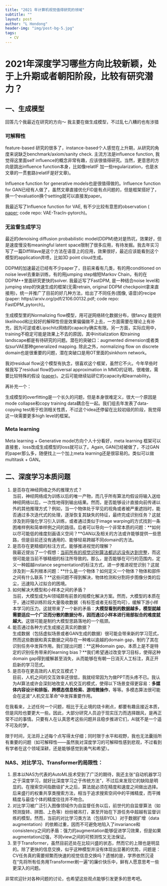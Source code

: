 ```yaml
---
title: "2021 年计算机视觉值得研究的领域"
subtitle: ""
layout: post
author: "L Hondong"
header-img: "img/post-bg-5.jpg"
tags:
  - CV
---
```


# 2021年深度学习哪些方向比较新颖，处于上升期或者朝阳阶段，比较有研究潜力？

## 一、生成模型

回答几个我最近在研究的方向～ 我主要在做生成模型，不过乱七八糟的也有涉猎

### 可解释性

feature-based 研究的很多了，instance-based个人感觉在上升期，从研究的角度来说缺乏benchmark/axiom/sanity check. 主流方法是influence function, 我觉得这里面self influence的概念非常有趣，应该很值得研究。当然，更意思的方向是跳出influence function本身，比如像relatIF 加一些regularization，也是水文章的一贯套路(relatIF是好文章)。

Influence function for generative models也是很值得做的。Influence function for GAN已经有人做了，虽然文章直接优化FID是有点问题的，但是框架搭好了，换一个evaluation换个setting就可以直接发paper。

我最近写了Influence function for VAE, 有不少比较有意思的observation ( [paper](https://arxiv.org/pdf/2105.14203.pdf); code repo: VAE-TracIn-pytorch)。

### 无监督生成学习

最近的denoising diffusion probabilistic model(DDPM)绝对是热坑，效果好，但是速度慢没有meaningful latent space限制了很多应用，有待发掘。我去年实习写了一篇DiffWave是这个方法在语音上的应用，效果很好，最近应该能看到这个模型的application井喷，比如3D point cloud生成。

DDPM的加速最近已经有不少paper了，目前来看有几类，有的用conditioned on noise level去重新训练，有的用jumping step缩短Markov Chain，有的在DDPM++里面研究更快的solver. 我最近写了FastDPM, 是一种结合noise level和jumping step的快速生成的框架(无需retrain, original DDPM checkpoint拿来直接用)，统一并推广了目前的好几种方法，给出了不同任务(图像, 语音)的recipe (paper: https//arxiv.org/pdf/2106.00132.pdf; code repo: FastDPM_pytorch)。

生成模型里的Normalizing flow模型，用可逆网络转化数据分布，很fancy 能提供likelihood和比较好的解释性但是效果偏偏做不上去，一方面需要在理论上有补充，因为可逆或者Lipschitz网络的capacity确实有限。另一方面，实际应用中，training不稳定可能是效果上不去的原因，其中initialization 和training landscape都是有待研究的问题。潜在的突破口：augmented dimension或者类似surVAE那种generalized mapping. 除此之外，normalizing flow on discrete domain也是很重要的问题，潜在突破口是用OT里面的sinkhorn network。

我对residual flow这个模型有执念，很喜欢这个框架，虽然它不火。今年早些时候我写了residual flow的universal approximation in MMD的证明，很难做，需要比较特殊的假设 ([paper](https://arxiv.org/pdf/2103.05793.pdf))。之后可能继续钻研它的capacity和learnability。

再补充一个：

生成模型的overfitting是一个长久的问题，但是本身很难定义，很大一个原因是mode collapse和copy training data耦合在一起。我们组去年发表了data-copying test用于检测相关性质，不过这个idea还停留在比较初级的阶段，我觉得这一块需要更多high level的框架。

### Meta learning

Meta learning + Generative model方向个人十分看好，meta learning 框架可以直接套，loss改成生成模型的loss就可以了。Again, GAN已经被做了，不过GAN的paper那么多，随便找上一个加上meta learning还是很容易的。类似可以做multitask + GAN。

## 二、深度学习本质问题

1. 是否存在神经网络之外的推理方式？  
当前，神经网络成为训练以后的唯一产物，而几乎所有算法均假设将输入送给神经网络以后，一次性地得到输出结果。然而，是否能够设计直接向前传递以外的其他推理方式？例如，当一个物体处于罕见的视角或者被严重遮挡时，能否通过多次迭代式的处理，逐渐恢复其缺失的特征，最终完成识别任务？这就涉及到将强化学习引入训练，或者通过类似于image warping的方式找到一条困难样例和简单样例之间的路径。后者可以导向一个非常本质的问题：**如何以尽可能低的维度刻画语义空间？**GAN以及相关的方法或许能够提供一些思路，但是目前还没有通用的、能够轻易跨越不同domain的方法。
2. 是否存在更精细的标注方式，能够推进视觉的理解？  
我最近提出了一个假想：[当前所有的视觉识别算法都远远没有达到完整](https://zhuanlan.zhihu.com/p/376145664)，而这很可能是当前不够精细的标注所导致的。那么，是否能够在可行的范围内，定义一种超越instance segmentation的标注方式，进一步推进视觉识别？这就涉及到一系列根本问题：**什么是一个物体？如何定义一个物体？物体和部件之间有什么联系？**这些问题不得到解决，物体检测和分割将步图像分类的后尘，迅速陷入过拟合的困境。
3. 如何解决大模型和小样本之间的矛盾？  
当前，大模型成为AI领域颇有前景的规模化解决方案。然而，大模型的本质在于，通过预训练阶段大量吸收数据（有标签或者无标签均可），缓解下游小样本学习的压力。这就带来了一个新的矛盾：**大模型看到的数据越多，模型就越需要适应一个广泛而分散的数据分布，因而通过小样本进行局部拟合的难度就越大**。这很可能是制约大模型思路落地的一个瓶颈。
4. 能否通过各种方式生成接近真实的数据？  
生成数据（包括虚拟场景或者GAN生成的数据）很可能会带来新的学习范式，然而这些数据和真实数据之间存在一种难以逾越的domain gap，制约了其在识别任务中发挥作用。我们提出问题：**这种domain gap，本质上是不是特定的识别任务带来的learning bias？**我们希望通过改变学习目标，使得这种domain gap得到缓解甚至消失，从而能够在有朝一日消灭人工标注，真正开启新的学习范式。
5. 是否存在更高效的人机交互模式？  
目前，人机之间的交互效率还很低，我就经常因为为做PPT而头疼不已。我认为AI算法或许会深刻地改变人机交互的模式，使得以下场景变得更容易：**多媒体内容设计和排版、跨模态信息检索、游戏微操作**，等等。多模态算法很可能会在这波“人机交互革命”中发挥重要作用。

在我看来，上述任何一个问题，相比于无止境的烧卡刷点，都要有趣且接近本质，但是风险也要更大一些。因此，大部分研究人员迫于现实压力而选择跟风，是再正常不过的事情。只要有人在认真思考这些问题并且稳步推进它们，AI就不是一个遥不可及的梦。

限于时间，无法将上述每个点写得太仔细；同时限于水平和视野，我也无法囊括所有重要的问题（如可解释性——虽然我对深度学习的可解释性感到悲观，不过看到有学者在这个领域深耕，还是能够感觉到勇气和希望）。

### NAS、对比学习、Transformer的局限性：

1. 原本以NAS为代表的AutoML技术受到了广泛的期待，我还主张“自动机器学习之于深度学习，就好比深度学习之于传统方法”，不过后来发现它的缺陷是明显的。在搜索空间指数级扩大之后，算法就必须在精度和速度之间做出选择。后来盛行的权重共享类搜索方法，相当于追求搜索空间中的平摊精度，而平摊精度与最佳个体的精度往往并不吻合。
2. 对比学习被广泛引入图像领域作为自监督任务以后，前世代的自监督算法（如预测旋转、拼图、上色等）纷纷被吊打，甚至开始在下游任务中超越有监督训练的模型。然而，当前的对比学习类方法（包括BYOL）对于数据扩增（data augmentation）的依赖过重，因而不可避免地陷入了invariance和consistency之间的矛盾：强力的augmentation能够促进学习效果，但是如果augmentation过强，不同view之间的可预测性又无法保证。
3. 至于Transformer，虽然目前还处在比较兴盛的状态，然而它的上限也是明显的。除了更快的信息交换，似乎这种模型并没有体现出显著的优势。问题是：CV任务真的需要频繁而快速的视觉信息交换吗？遗憾的是，学界依然沉浸在“先将所有任务用Transformer刷一遍”的廉价快乐中，鲜有人愿意思考一些更深入的问题。

非常欢迎针对各种问题的讨论，也希望这些观点能够引发更多的思考吧。